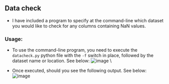 
## Data check
- I have included a program to specify at the command-line which dataset you would like to check for any columns containing NaN values.

### Usage:
- To use the command-line program, you need to execute the `datacheck.py` python file with the `-f` switch in place, followed by the dataset name or location. See below:
![image](https://github.com/metalninja1001/breast_cancer_prediction/assets/101802030/5f27a660-2d05-4fd2-b45e-8c08fc41cbed) \

- Once executed, should you see the following output. See below:
![image](https://github.com/metalninja1001/breast_cancer_prediction/assets/101802030/cedeb3a2-f1a3-4c40-aadf-83aa4aaf95c8)
